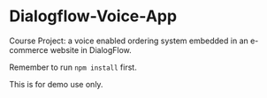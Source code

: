 # Dialogflow-Voice-App
Course Project: a voice enabled ordering system embedded in an e-commerce website in DialogFlow.

Remember to run `npm install` first.

This is for demo use only.
